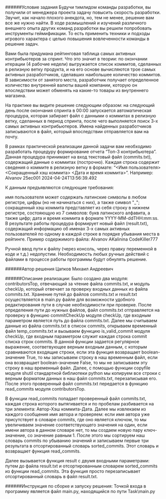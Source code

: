 ######Условие задания
Будучи тимлидом команды разработки, вы получили от менеджера проекта задачу повысить скорость разработки. Звучит, как начало плохого анекдота, но, тем не менее, решение вам все же нужно найти. В ходе размышлений и изучений различного внешнего опыта других команд разработки вы решили попробовать инструменты геймификации. То есть применить техники и подходы игрового характера с целью повышения вовлеченности команды в решение задач.

Вами была придумана рейтинговая таблица самых активных контрибьютеров за спринт. Что это значит в теории: по окончании итерации (4 рабочие недели) выгружается список коммитов, сделанных в релизную ветку продукта, и на его основе вычисляются трое самых активных разработчиков, сделавших наибольшее количество коммитов. В зависимости от занятого места, разработчик получает определенное количество внутренней валюты вашей компании, которую он впоследствии может обменять на какие-то товары из внутреннего магазина.

На практике вы видите решение следующим образом: на следующий день после окончания спринта в 00:00 запускается автоматическая процедура, которая забирает файл с данными о коммитах в релизную ветку, сделанных в период спринта, после чего выполняется поиск 3-х самых активных контрибьютеров. Имена найденных разработчиков записываются в файл, который впоследствии отправляется вам на почту.

В рамках практической реализации данной задачи вам необходимо разработать процедуру формирование отчета “Топ-3 контрибьютера”. Данная процедура принимает на вход текстовый файл (commits.txt), содержащий данные о коммитах (построчно). Каждая строка содержит сведения о коммите в релизную ветку в формате: “<Имя пользователя> <Сокращенный хэш коммита> <Дата и время коммита>”. Например: AIvanov 25ec001 2024-04-24T13:56:39.492

К данным предъявляются следующие требования:

имя пользователя может содержать латинские символы в любом регистре, цифры (но не начинаться с них), а также символ "_";
сокращенный хэш коммита представляет из себя строку в нижнем регистре, состояющую из 7 символов: букв латинского алфавита, а также цифр;
дата и время коммита в формате YYYY-MM-ddTHH:mm:ss.
В результате работы процедура формирует новый файл (result.txt), содержащий информацию об именах 3-х самых активных пользователей по одному в каждой строке в порядке убывания места в рейтинге. Пример содержимого файла: AIvanov AKalinina CodeKiller777

Ручной ввод пути к файлу (через консоль, через правку переменной в коде и т.д.) недопустим. Необходимость любых ручных действий с файлами в процессе работы программы будут обнулять решение.


######Автор решения
Цапков Михаил Андреевич

######Описание реализации:
Было создано два модуля: contributorsTop, отвечающий за чтение файла commits.txt, и модуль checkUp, который отвечает за проверку входных данных из файла commits.txt. Хранение путей до файлов commits.txt и result.txt осуществляется в main.py файле для возможности удобного редактирования пути в случае необходимости при проверке. После определения пути до нужных файлов, файл commits.txt отправляется на проверку в функцию commitCheckUp модуля checkUp, где входным параметром является путь до файла commits.txt. Далее мы считываем данные из файла commits.txt в список commits, открываем временный файл temp_commits.txt и вызываем функцию is_valid_commit модуля checkUp, где входным параметром служит каждая строка commit списка строк commits. В данной функции задается регулярное выражение, соответвующее верным входным данным, с которым сравниваются входящие строки, если эта функция возвращает boolean-значение True, то мы записываем строку в наш временным файл, если она возвращает boolean-значение False, то мы не записываем эту строку в наш временный файл. Далее, с помощью функции copyfile модуля shutil стандартной библиотеки python мы копируем все строки с верным форматом данных в наш файл commits.txt, перезаписывая его. После этого проверенный файл commits.txt передается в функцию read_commits модуля contributorsTop.

В функции read_commits попадает проверенный файл commits.txt, каждая строка которого вытягивается и по пробелам разбивается на три элемента: Автор-Хэш коммита-Дата. Далее мы извлекаем из каждого сообщения имя автора и проверяем: если имя автора уже присутствует в словаре commits, где оно является ключом, то мы увеличиваем значение соответствующего значения на один, если имени автора в данном словаре нет, то мы создаем новую пару ключ-значение, со значение равным 1. После этого мы сортируем наш словарь commits по убыванию значений и записываем первые три результата в отсортированный словарь sorted_commits. Этот словарь и возвращает функция read_commits. 

Далее вызывается функция result  с двумя входными параметрами: путем до файла result.txt и отсортированным словарем sorted_commits из функции read_commits. Эта функция просто перезаписывает отсортированный словарь в файл result.txt.


######Инструкция по сборке и запуску решения:
Точкой входа в программу является файл main.py, находящийся по пути Task\main.py


